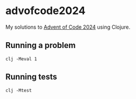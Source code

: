 # advofcode2024

My solutions to [Advent of Code 2024](https://adventofcode.com/2024)
using Clojure.

## Running a problem

```
clj -Meval 1
```

## Running tests

```
clj -Mtest
```
